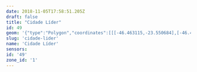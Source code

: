 ```yaml
---
date: 2018-11-05T17:58:51.205Z
draft: false
title: "Cidade Líder"
id: 49
geom: '{"type":"Polygon","coordinates":[[[-46.463115,-23.550684],[-46.462839,-23.550271],[-46.462804,-23.549674],[-46.463312,-23.54923],[-46.463607,-23.548824],[-46.463794,-23.548956],[-46.46402,-23.549],[-46.46536,-23.549564],[-46.465414,-23.54952],[-46.466346,-23.549659],[-46.466331,-23.549741],[-46.466569,-23.549794],[-46.467314,-23.549754],[-46.46754,-23.549873],[-46.467927,-23.549864],[-46.467937,-23.549806],[-46.468512,-23.549955],[-46.47021,-23.550192],[-46.470571,-23.550319],[-46.470634,-23.550279],[-46.471518,-23.550363],[-46.471865,-23.550465],[-46.478354,-23.55027],[-46.479101,-23.551402],[-46.478905,-23.551487],[-46.479042,-23.551965],[-46.479487,-23.553019],[-46.479806,-23.553349],[-46.480199,-23.553559],[-46.480778,-23.553763],[-46.480909,-23.554122],[-46.481104,-23.554166],[-46.482061,-23.553747],[-46.482392,-23.553696],[-46.482845,-23.553882],[-46.483208,-23.554114],[-46.483775,-23.554595],[-46.484479,-23.554678],[-46.484958,-23.554604],[-46.486071,-23.554203],[-46.486605,-23.55407],[-46.491408,-23.553556],[-46.492794,-23.55318],[-46.493269,-23.552945],[-46.495656,-23.551467],[-46.497257,-23.550372],[-46.49772,-23.550151],[-46.498588,-23.549886],[-46.499184,-23.549774],[-46.500402,-23.549814],[-46.500921,-23.549758],[-46.502776,-23.549206],[-46.504808,-23.548811],[-46.50574,-23.548748],[-46.506291,-23.54883],[-46.506693,-23.548964],[-46.507484,-23.549424],[-46.508174,-23.549974],[-46.508653,-23.550151],[-46.510546,-23.550183],[-46.510961,-23.550251],[-46.511395,-23.550439],[-46.513158,-23.552057],[-46.513383,-23.552375],[-46.513889,-23.553472],[-46.514263,-23.553851],[-46.516183,-23.554697],[-46.517004,-23.554912],[-46.515896,-23.556465],[-46.514331,-23.55803],[-46.513126,-23.559072],[-46.511705,-23.560646],[-46.511001,-23.561263],[-46.509568,-23.562262],[-46.508697,-23.562997],[-46.508095,-23.563724],[-46.507467,-23.56476],[-46.507301,-23.564862],[-46.506967,-23.565258],[-46.506793,-23.565983],[-46.506534,-23.5664],[-46.505705,-23.567301],[-46.50498,-23.567898],[-46.504684,-23.568261],[-46.504594,-23.568242],[-46.504164,-23.569125],[-46.503914,-23.569947],[-46.503859,-23.570524],[-46.503915,-23.572322],[-46.503727,-23.573263],[-46.503429,-23.573905],[-46.502799,-23.574913],[-46.501588,-23.576349],[-46.500747,-23.5771],[-46.500126,-23.577555],[-46.499483,-23.577913],[-46.498672,-23.578229],[-46.497364,-23.578472],[-46.49512,-23.578535],[-46.494417,-23.578703],[-46.493931,-23.578901],[-46.493401,-23.579199],[-46.492855,-23.579625],[-46.49143,-23.581223],[-46.490966,-23.581454],[-46.490502,-23.581497],[-46.490021,-23.581369],[-46.488947,-23.580736],[-46.487961,-23.580296],[-46.487572,-23.579813],[-46.487249,-23.579254],[-46.487013,-23.578178],[-46.48674,-23.577617],[-46.486424,-23.577297],[-46.485448,-23.576525],[-46.485117,-23.576112],[-46.485026,-23.575632],[-46.48487,-23.573418],[-46.484623,-23.572688],[-46.483411,-23.57104],[-46.483328,-23.570765],[-46.483206,-23.570717],[-46.48229,-23.569751],[-46.481945,-23.569148],[-46.481786,-23.569145],[-46.479882,-23.57001],[-46.478793,-23.569422],[-46.475869,-23.568823],[-46.475501,-23.568679],[-46.475118,-23.568374],[-46.474829,-23.567869],[-46.474516,-23.566115],[-46.474483,-23.560877],[-46.472992,-23.561011],[-46.471795,-23.560616],[-46.470695,-23.560047],[-46.469116,-23.558376],[-46.468574,-23.557721],[-46.468176,-23.557488],[-46.467522,-23.557345],[-46.467399,-23.557267],[-46.466665,-23.557284],[-46.466589,-23.556815],[-46.466206,-23.556619],[-46.466115,-23.556471],[-46.465821,-23.555429],[-46.465546,-23.555204],[-46.465187,-23.555246],[-46.465081,-23.555188],[-46.464541,-23.554525],[-46.46456,-23.553583],[-46.464117,-23.55314],[-46.463656,-23.552446],[-46.463724,-23.551943],[-46.463161,-23.551373],[-46.463049,-23.551173],[-46.463001,-23.551013],[-46.463131,-23.550861],[-46.463115,-23.550684]]]}'
slug: 'cidade-lider'
name: 'Cidade Líder'
sensors:
id: '49'
zone_id: '1'
---
```

		